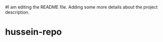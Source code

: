 #I am editing the README file. Adding some more details about the project description.
# hussein-repo

